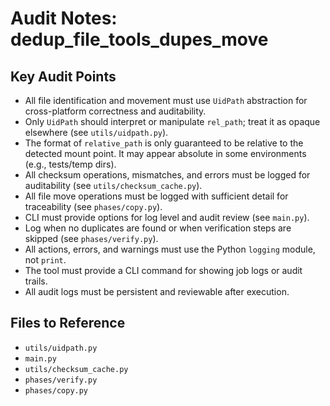 # Audit Notes: dedup_file_tools_dupes_move

## Key Audit Points

- All file identification and movement must use `UidPath` abstraction for cross-platform correctness and auditability.
- Only `UidPath` should interpret or manipulate `rel_path`; treat it as opaque elsewhere (see `utils/uidpath.py`).
- The format of `relative_path` is only guaranteed to be relative to the detected mount point. It may appear absolute in some environments (e.g., tests/temp dirs).
- All checksum operations, mismatches, and errors must be logged for auditability (see `utils/checksum_cache.py`).
- All file move operations must be logged with sufficient detail for traceability (see `phases/copy.py`).
- CLI must provide options for log level and audit review (see `main.py`).
- Log when no duplicates are found or when verification steps are skipped (see `phases/verify.py`).
- All actions, errors, and warnings must use the Python `logging` module, not `print`.
- The tool must provide a CLI command for showing job logs or audit trails.
- All audit logs must be persistent and reviewable after execution.

## Files to Reference
- `utils/uidpath.py`
- `main.py`
- `utils/checksum_cache.py`
- `phases/verify.py`
- `phases/copy.py`
